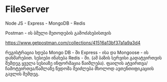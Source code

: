 # FileServer
Node JS - Express - MongoDB - Redis

Postman - ის ბმული მეთოდების გამოძახებისთვის

https://www.getpostman.com/collections/41516a13bf37a1a9a3d4

რეგისტრაცია ხდება Mongo DB - ში Express - ისა და Mongoose - ის დახმარებით.
სესიები ინახება Redis - ში. (ამ ბაზის სერვისი გადატვირთვის შემდეგ ყველა სესიაზე ინფორმაცია წაიშლება).
ფაილის ატვირთვა/ჩამოტვირთვა/წაშლაზე წვდომა შეიძლება მხოლოდ ავთენთიფიკაციის გავლის შემდეგ.
